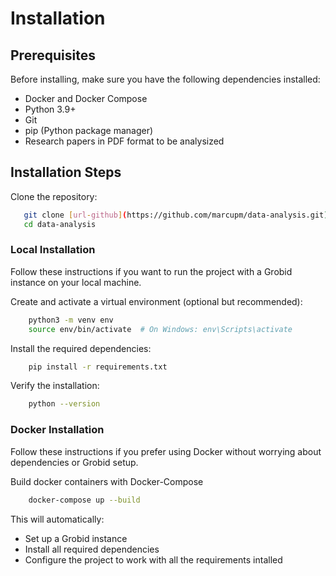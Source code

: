 # Installation

## Prerequisites
Before installing, make sure you have the following dependencies installed:
- Docker and Docker Compose
- Python 3.9+
- Git
- pip (Python package manager)
- Research papers in PDF format to be analysized
  
## Installation Steps
Clone the repository:
```bash
   git clone [url-github](https://github.com/marcupm/data-analysis.git)
   cd data-analysis
```

### Local Installation
Follow these instructions if you want to run the project with a Grobid instance on your local machine.

Create and activate a virtual environment (optional but recommended):
```bash
    python3 -m venv env
    source env/bin/activate  # On Windows: env\Scripts\activate
```

Install the required dependencies:
```bash
    pip install -r requirements.txt
```

Verify the installation:
```bash
    python --version
```

### Docker Installation
Follow these instructions if you prefer using Docker without worrying about dependencies or Grobid setup.

Build docker containers with Docker-Compose
```bash
    docker-compose up --build
```
This will automatically:
- Set up a Grobid instance
- Install all required dependencies
- Configure the project to work with all the requirements intalled
